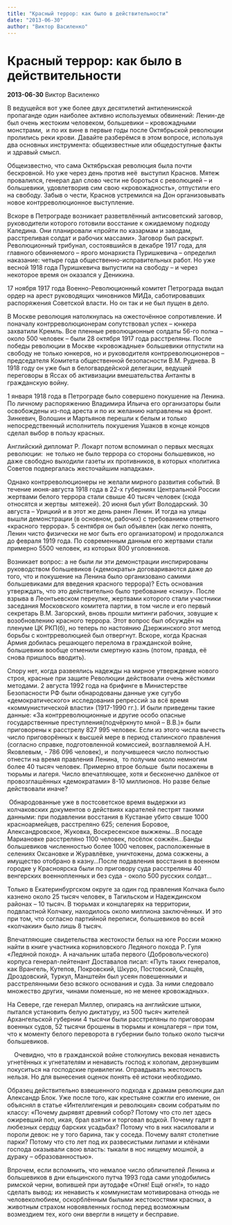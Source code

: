 ```yaml
---
title: "Красный террор: как было в действительности"
date: "2013-06-30"
author: "Виктор Василенко"
---
```


# Красный террор: как было в действительности

**2013-06-30** Виктор Василенко

В ведущейся вот уже более двух десятилетий антиленинской пропаганде один наиболее активно используемых обвинений: Ленин-де был очень жестоким человеком, большевики – кровожадными монстрами,  и по их вине в первые годы после Октябрьской революции пролились реки крови. Давайте разберёмся в этом вопросе, используя два основных инструмента: общеизвестные или общедоступные факты и здравый смысл.

Общеизвестно, что сама Октябрьская революция была почти бескровной. Но уже через день против неё  выступил Краснов. Мятеж провалился, генерал дал слово чести не бороться с революцией – и большевики, удовлетворив сим свою «кровожадность», отпустили его на свободу. Забыв о чести, Краснов устремился на Дон организовывать новое контрреволюционное выступление.

Вскоре в Петрограде возникает разветвлённый антисоветский заговор, руководители которого готовили восстание к ожидаемому подходу Каледина. Они планировали «пройти по казармам и заводам, расстреливая солдат и рабочих массами». Заговор был раскрыт. Революционный трибунал, состоявшийся в декабре 1917 года, для главного обвиняемого – ярого монархиста Пуришкевича – определил наказание: четыре года общественно-исправительных работ. Но уже весной 1918 года Пуришкевича выпустили на свободу – и через некоторое время он оказался у Деникина.

17 ноября 1917 года Военно-Революционный комитет Петрограда выдал ордер на арест руководящих чиновников МИДа, саботировавших распоряжения Советской власти. Но он так и не был пущен в дело.

В Москве революция натолкнулась на ожесточённое сопротивление. И поначалу контрреволюционерам сопутствовал успех – юнкера захватили Кремль. Все пленные революционные солдаты 56-го полка – около 500 человек – были 28 октября 1917 года расстреляны. После победы революции в Москве «кровожадные» большевики отпустили на свободу не только юнкеров, но и руководителя контрреволюционеров – председателя Комитета общественной безопасности В.М. Руднева. В 1918 году он уже был в белогвардейской делегации, ведущей переговоры в Яссах об активизации вмешательства Антанты в гражданскую войну.

1 января 1918 года в Петрограде было совершено покушение на Ленина. По личному распоряжению Владимира Ильича его организаторы были освобождены из-под ареста и по их желанию направлены на фронт. Зинкевич, Волошин и Мартьянов перешли к белым и только непосредственный исполнитель покушения Ушаков в конце концов сделал выбор в пользу красных.

Английский дипломат Р. Локарт потом вспоминал о первых месяцах революции:  не только не было террора со стороны большевиков, но даже свободно выходили газеты их противников, в которых «политика Советов подвергалась жесточайшим нападкам».

Однако контрреволюционеры не желали мирного развития событий. В течение июня-августа 1918 года в 22-х губерниях Центральной России жертвами белого террора стали свыше 40 тысяч человек (сюда относятся и жертвы  мятежей). 20 июня был убит Володарский. 30 августа – Урицкий и в этот же день ранен Ленин. И тогда на улицы вышли демонстрации (в основном, рабочих) с требованием ответного «красного террора». 5 сентября он был объявлен (как легко понять, Ленин чисто физически не мог быть его организатором) и продолжался до февраля 1919 года. По современным данным его жертвами стали примерно 5500 человек, из которых 800 уголовников.

Возникает вопрос: а не были ли эти демонстрации инспирированы руководством большевиков («демократы» договариваются даже до того, что и покушение на Ленина было организовано самими большевиками для введения красного террора)? Есть основания утверждать, что это действительно было требование «снизу». После взрыва в Леонтьевском переулке, жертвами которого стали участники заседания Московского комитета партии, в том числе и его первый секретарь В.М. Загорский, вновь прошли митинги рабочих, зовущие к возобновлению красного террора. Этот вопрос был обсуждён на пленуме ЦК РКП(б), но теперь по настоянию Дзержинского этот метод борьбы с контрреволюцией был отвергнут. Вскоре, когда Красная Армия добилась решающего перелома в гражданской войне, большевики вообще отменили смертную казнь (потом, правда, её снова пришлось вводить).

Спору нет, когда развеялись надежды на мирное утверждение нового строя, красные при защите Революции действовали очень жёсткими методами. 2 августа 1992 года на брифинге в Министерстве Безопасности РФ были обнародованы данные уже сугубо «демократического» исследования репрессий за всё время «коммунистической власти» (1917-1990 гг.). И были приведены такие данные: «За контрреволюционные и другие особо опасные государственные преступления(подчёркнуто мной – В.В.)» были приговорены к расстрелу 827 995 человек. Если из этого числа вычесть число приговорённых к высшей мере в период сталинского правления (согласно справке, подготовленной комиссией, возглавляемой А.Н. Яковлевым, - 786 096 человек), и  получившееся число полностью отнести на время правления Ленина,  то получим около немногим более 40 тысяч человек. Примерно втрое больше  были посажены в тюрьмы и лагеря. Число впечатляющее, хотя и бесконечно далёкое от провозглашённых «демократами» 8-10 миллионов. Но разве белые действовали иначе?

 Обнародованные уже в постсоветское время выдержки из колчаковских документов о действиях карателей пестрят такими данными: при подавлении восстания в Кустанае убито свыше 1000 красноармейцев, расстреляно 625; селения Боровое, Александровское, Жуковка, Воскресенское выжжены…В посаде Мариановке расстреляно 1100 человек, посёлок сожжён…Банды большевиков численностью более 1000 человек, расположенные в селениях Оксановке и Журавлёвке, уничтожены, дома сожжены, а имущество отобрано в казну…После подавления восстания в военном городке у Красноярска были по приговору суда расстреляны 40 венгерских военнопленных и без суда - около 500 русских солдат…

Только в Екатеринбургском округе за один год правления Колчака было казнено около 25 тысяч человек, в Тагильском и Надеждинском районах – 10 тысяч. В тюрьмах и концлагерях на территории, подвластной Колчаку, находилось около миллиона заключённых. И это при том, что согласно партийной переписи, большевиков во всей «колчакии» было лишь 8 тысяч.

Впечатляющие свидетельства жестокости белых на юге России можно найти в книге участника корниловского Ледяного похода Р. Гуля «Ледяной поход». А начальник штаба первого (Добровольческого) корпуса генерал-лейтенант Доставалов писал: «Путь таких генералов, как Врангель, Кутепов, Покровский, Шкуро, Постовский, Слащёв, Дроздовский, Туркул, Манштейн был усеян повешенными и расстрелянными безо всякого основания и суда. За ними следовало множество других, чинами поменьше, но не менее кровожадных».

На Севере, где генерал Миллер, опираясь на английские штыки, пытался установить белую диктатуру, из 500 тысяч жителей Архангельской губернии 4 тысячи были расстреляны по приговорам военных судов, 52 тысячи брошены в тюрьмы и концлагеря – при том, что к моменту белого переворота в губернии было только около тысячи большевиков.

    Очевидно, что в гражданской войне столкнулись вековая ненависть угнетённых к угнетателям и ненависть господ к холопам, дерзнувшим покуситься на господские привилегии. Оправдывать жестокость нельзя. Но для вынесения оценок понять её истоки необходимо.

Образец действительно взвешенного подхода к драмам революции дал Александр Блок. Уже после того, как крестьяне сожгли его имение, он объяснял в статье «Интеллигенция и революция» своим собратьям по классу: «Почему дырявят древний собор? Потому что сто лет здесь ожиревший поп, икая, брал взятки и торговал водкой. Почему гадят в любезных сердцу барских усадьбах? Потому что в них насиловали и пороли девок: не у того барина, так у соседа. Почему валят столетние парки? Потому что сто лет под их развесистыми липами и клёнами господа оказывали свою власть: тыкали в нос нищему мошной, а дураку – образованностью».

Впрочем, если вспомнить, что немалое число обличителей Ленина и большевиков в дни ельцинского путча 1993 года сами уподобились римской черни, вопившей при аутодафе «Огня! Ещё огня!», то надо сделать вывод: их ненависть к коммунистам мотивирована отнюдь не человеколюбием, оскорблённым былыми жестокостями красных, а животным страхом новоявленных господ перед возможным возмездием тех, кого они ввергли в нищету и бесправие.